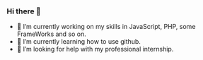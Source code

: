### Hi there 👋

- 🔭 I’m currently working on my skills in JavaScript, PHP, some FrameWorks and so on.
- 🌱 I’m currently learning how to use github.
- 🤔 I’m looking for help with my professional internship.
